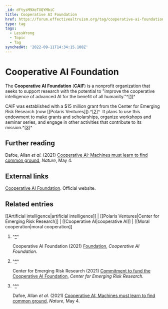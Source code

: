```yaml
---
_id: dftysM9XeTXQYMbiC
title: Cooperative AI Foundation
href: https://forum.effectivealtruism.org/tag/cooperative-ai-foundation
type: tag
tags:
  - LessWrong
  - Topic
  - Tag
synchedAt: '2022-09-11T14:34:15.108Z'
---
```

# Cooperative AI Foundation

The **Cooperative AI Foundation** (**CAIF**) is a nonprofit organization that seeks to support research with the potential to "improve the cooperative intelligence of advanced AI for the benefit of all humanity."^[\[1\]](#fnd9kwn016nc5)^

CAIF was established with a $15 million grant from the Center for Emerging Risk Research (now [[Polaris Ventures]]).^[\[2\]](#fnrz638hue0i)^  It plans to use this endowment to make grants and scholarships, organize workshops and seminar series, and engage in other activities that contribute to its mission.^[\[3\]](#fnqnc2n2f3cz)^

Further reading
---------------

Dafoe, Allan *et al.* (2021) [Cooperative AI: Machines must learn to find common ground](https://www.nature.com/articles/d41586-021-01170-0), *Nature*, May 4.

External links
--------------

[Cooperative AI Foundation](https://www.cooperativeai.com/). Official website.

Related entries
---------------

[[Artificial intelligence|artificial intelligence]] | [[Polaris Ventures|Center for Emerging Risk Research]] | [[Cooperative AI|cooperative AI]] | [[Moral cooperation|moral cooperation]]

1.  ^**[^](#fnrefd9kwn016nc5)**^
    
    Cooperative AI Foundation (2021) [Foundation](https://www.cooperativeai.com/foundation), *Cooperative AI Foundation*.
    
2.  ^**[^](#fnrefrz638hue0i)**^
    
    Center for Emerging Risk Research (2021) [Commitment to fund the Cooperative AI Foundation](https://emergingrisk.ch/cooperativeai/), *Center for Emerging Risk Research.* 
    
3.  ^**[^](#fnrefqnc2n2f3cz)**^
    
    Dafoe, Allan *et al.* (2021) [Cooperative AI: Machines must learn to find common ground](https://www.nature.com/articles/d41586-021-01170-0), *Nature*, May 4.